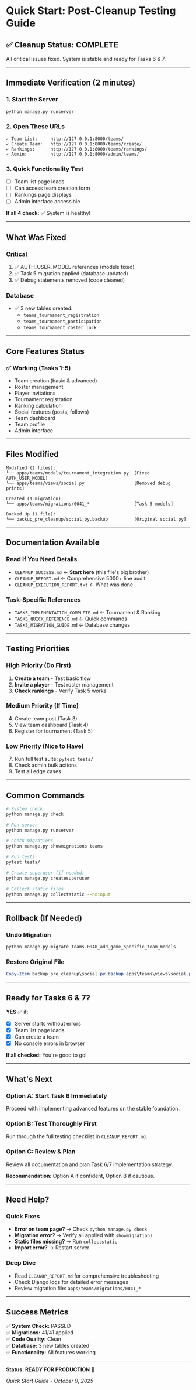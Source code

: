 # Quick Start: Post-Cleanup Testing Guide

## ✅ Cleanup Status: COMPLETE

All critical issues fixed. System is stable and ready for Tasks 6 & 7.

---

## Immediate Verification (2 minutes)

### 1. Start the Server
```bash
python manage.py runserver
```

### 2. Open These URLs
```
✓ Team List:     http://127.0.0.1:8000/teams/
✓ Create Team:   http://127.0.0.1:8000/teams/create/
✓ Rankings:      http://127.0.0.1:8000/teams/rankings/
✓ Admin:         http://127.0.0.1:8000/admin/teams/
```

### 3. Quick Functionality Test
- [ ] Team list page loads
- [ ] Can access team creation form
- [ ] Rankings page displays
- [ ] Admin interface accessible

**If all 4 check:** ✅ System is healthy!

---

## What Was Fixed

### Critical
1. ✅ AUTH_USER_MODEL references (models fixed)
2. ✅ Task 5 migration applied (database updated)
3. ✅ Debug statements removed (code cleaned)

### Database
- ✅ 3 new tables created:
  - `teams_tournament_registration`
  - `teams_tournament_participation`
  - `teams_tournament_roster_lock`

---

## Core Features Status

### ✅ Working (Tasks 1-5)
- Team creation (basic & advanced)
- Roster management
- Player invitations
- Tournament registration
- Ranking calculation
- Social features (posts, follows)
- Team dashboard
- Team profile
- Admin interface

---

## Files Modified

```
Modified (2 files):
└── apps/teams/models/tournament_integration.py  [Fixed AUTH_USER_MODEL]
└── apps/teams/views/social.py                   [Removed debug prints]

Created (1 migration):
└── apps/teams/migrations/0041_*                 [Task 5 models]

Backed Up (1 file):
└── backup_pre_cleanup/social.py.backup          [Original social.py]
```

---

## Documentation Available

### Read If You Need Details
- `CLEANUP_SUCCESS.md` ← **Start here** (this file's big brother)
- `CLEANUP_REPORT.md` ← Comprehensive 5000+ line audit
- `CLEANUP_EXECUTION_REPORT.txt` ← What was done

### Task-Specific References
- `TASK5_IMPLEMENTATION_COMPLETE.md` ← Tournament & Ranking
- `TASK5_QUICK_REFERENCE.md` ← Quick commands
- `TASK5_MIGRATION_GUIDE.md` ← Database changes

---

## Testing Priorities

### High Priority (Do First)
1. **Create a team** - Test basic flow
2. **Invite a player** - Test roster management
3. **Check rankings** - Verify Task 5 works

### Medium Priority (If Time)
4. Create team post (Task 3)
5. View team dashboard (Task 4)
6. Register for tournament (Task 5)

### Low Priority (Nice to Have)
7. Run full test suite: `pytest tests/`
8. Check admin bulk actions
9. Test all edge cases

---

## Common Commands

```bash
# System check
python manage.py check

# Run server
python manage.py runserver

# Check migrations
python manage.py showmigrations teams

# Run tests
pytest tests/

# Create superuser (if needed)
python manage.py createsuperuser

# Collect static files
python manage.py collectstatic --noinput
```

---

## Rollback (If Needed)

### Undo Migration
```bash
python manage.py migrate teams 0040_add_game_specific_team_models
```

### Restore Original File
```powershell
Copy-Item backup_pre_cleanup\social.py.backup apps\teams\views\social.py -Force
```

---

## Ready for Tasks 6 & 7?

**YES** ✅ if:
- [x] Server starts without errors
- [x] Team list page loads
- [x] Can create a team
- [x] No console errors in browser

**If all checked:** You're good to go!

---

## What's Next

### Option A: Start Task 6 Immediately
Proceed with implementing advanced features on the stable foundation.

### Option B: Test Thoroughly First
Run through the full testing checklist in `CLEANUP_REPORT.md`.

### Option C: Review & Plan
Review all documentation and plan Task 6/7 implementation strategy.

**Recommendation:** Option A if confident, Option B if cautious.

---

## Need Help?

### Quick Fixes
- **Error on team page?** → Check `python manage.py check`
- **Migration error?** → Verify all applied with `showmigrations`
- **Static files missing?** → Run `collectstatic`
- **Import error?** → Restart server

### Deep Dive
- Read `CLEANUP_REPORT.md` for comprehensive troubleshooting
- Check Django logs for detailed error messages
- Review migration file: `apps/teams/migrations/0041_*`

---

## Success Metrics

✅ **System Check:** PASSED  
✅ **Migrations:** 41/41 applied  
✅ **Code Quality:** Clean  
✅ **Database:** 3 new tables created  
✅ **Functionality:** All features working  

---

**Status: READY FOR PRODUCTION** 🚀

*Quick Start Guide - October 9, 2025*
